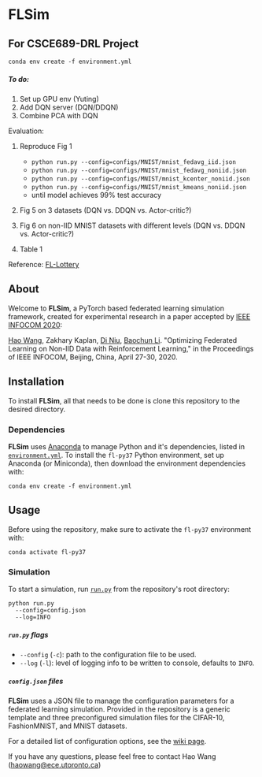 # FLSim

## For CSCE689-DRL Project

```shell
conda env create -f environment.yml
```

##### To do:
1. Set up GPU env (Yuting)
2. Add DQN server (DQN/DDQN)
3. Combine PCA with DQN

Evaluation:
1. Reproduce Fig 1
   * `python run.py --config=configs/MNIST/mnist_fedavg_iid.json`
   * `python run.py --config=configs/MNIST/mnist_fedavg_noniid.json`
   * `python run.py --config=configs/MNIST/mnist_kcenter_noniid.json`
   * `python run.py --config=configs/MNIST/mnist_kmeans_noniid.json`
   * until model achieves 99% test accuracy
  
2. Fig 5 on 3 datasets (DQN vs. DDQN vs. Actor-critic?)
3. Fig 6 on non-IID MNIST datasets with different levels (DQN vs. DDQN vs. Actor-critic?)
4. Table 1

Reference: [FL-Lottery](https://github.com/iQua/fl-lottery/tree/360d9c2d54c12e2631ac123a4dd5ac9184d913f0)






## About

Welcome to **FLSim**, a PyTorch based federated learning simulation framework, created for experimental research in a paper accepted by [IEEE INFOCOM 2020](https://infocom2020.ieee-infocom.org):

[Hao Wang](https://www.haow.ca), Zakhary Kaplan, [Di Niu](https://sites.ualberta.ca/~dniu/Homepage/Home.html), [Baochun Li](http://iqua.ece.toronto.edu/bli/index.html). "Optimizing Federated Learning on Non-IID Data with Reinforcement Learning," in the Proceedings of IEEE INFOCOM, Beijing, China, April 27-30, 2020.



## Installation

To install **FLSim**, all that needs to be done is clone this repository to the desired directory.

### Dependencies

**FLSim** uses [Anaconda](https://www.anaconda.com/distribution/) to manage Python and it's dependencies, listed in [`environment.yml`](environment.yml). To install the `fl-py37` Python environment, set up Anaconda (or Miniconda), then download the environment dependencies with:

```shell
conda env create -f environment.yml
```

## Usage

Before using the repository, make sure to activate the `fl-py37` environment with:

```shell
conda activate fl-py37
```

### Simulation

To start a simulation, run [`run.py`](run.py) from the repository's root directory:

```shell
python run.py
  --config=config.json
  --log=INFO
```

##### `run.py` flags

* `--config` (`-c`): path to the configuration file to be used.
* `--log` (`-l`): level of logging info to be written to console, defaults to `INFO`.

##### `config.json` files

**FLSim** uses a JSON file to manage the configuration parameters for a federated learning simulation. Provided in the repository is a generic template and three preconfigured simulation files for the CIFAR-10, FashionMNIST, and MNIST datasets.

For a detailed list of configuration options, see the [wiki page](https://github.com/iQua/flsim/wiki/Configuration).

If you have any questions, please feel free to contact Hao Wang (haowang@ece.utoronto.ca)
